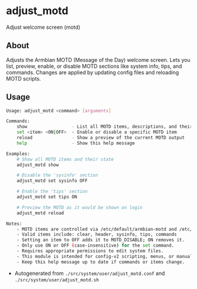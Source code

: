 # adjust_motd
Adjust welcome screen (motd)

## About
Adjusts the Armbian MOTD (Message of the Day) welcome screen. Lets you list, preview, enable, or disable MOTD sections like system info, tips, and commands. Changes are applied by updating config files and reloading MOTD scripts.

## Usage
~~~bash
Usage: adjust_motd <command> [arguments]

Commands:
	show                 - List all MOTD items, descriptions, and their ON/OFF status
	set <item> <ON|OFF>  - Enable or disable a specific MOTD item
	reload               - Show a preview of the current MOTD output
	help                 - Show this help message

Examples:
	# Show all MOTD items and their state
	adjust_motd show

	# Disable the 'sysinfo' section
	adjust_motd set sysinfo OFF

	# Enable the 'tips' section
	adjust_motd set tips ON

	# Preview the MOTD as it would be shown on login
	adjust_motd reload

Notes:
	- MOTD items are controlled via /etc/default/armbian-motd and /etc/update-motd.d/.
	- Valid items include: clear, header, sysinfo, tips, commands
	- Setting an item to OFF adds it to MOTD_DISABLE; ON removes it.
	- Only use ON or OFF (case-insensitive) for the set command.
	- Requires appropriate permissions to edit system files.
	- This module is intended for config-v2 scripting, menus, or manual use.
	- Keep this help message up to date if commands or items change.
~~~

- Autogenerated from `./src/system/user/adjust_motd.conf` and `./src/system/user/adjust_motd.sh`
